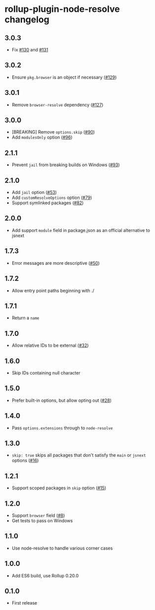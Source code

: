 # rollup-plugin-node-resolve changelog

## 3.0.3

* Fix [#130](https://github.com/rollup/rollup-plugin-node-resolve/issues/130) and [#131](https://github.com/rollup/rollup-plugin-node-resolve/issues/131)

## 3.0.2

* Ensure `pkg.browser` is an object if necessary ([#129](https://github.com/rollup/rollup-plugin-node-resolve/pull/129))

## 3.0.1

* Remove `browser-resolve` dependency ([#127](https://github.com/rollup/rollup-plugin-node-resolve/pull/127))

## 3.0.0

* [BREAKING] Remove `options.skip` ([#90](https://github.com/rollup/rollup-plugin-node-resolve/pull/90))
* Add `modulesOnly` option ([#96](https://github.com/rollup/rollup-plugin-node-resolve/pull/96))

## 2.1.1

* Prevent `jail` from breaking builds on Windows ([#93](https://github.com/rollup/rollup-plugin-node-resolve/issues/93))

## 2.1.0

* Add `jail` option ([#53](https://github.com/rollup/rollup-plugin-node-resolve/pull/53))
* Add `customResolveOptions` option ([#79](https://github.com/rollup/rollup-plugin-node-resolve/pull/79))
* Support symlinked packages ([#82](https://github.com/rollup/rollup-plugin-node-resolve/pull/82))

## 2.0.0

* Add support `module` field in package.json as an official alternative to jsnext

## 1.7.3

* Error messages are more descriptive ([#50](https://github.com/rollup/rollup-plugin-node-resolve/issues/50))

## 1.7.2

* Allow entry point paths beginning with ./

## 1.7.1

* Return a `name`

## 1.7.0

* Allow relative IDs to be external ([#32](https://github.com/rollup/rollup-plugin-node-resolve/pull/32))

## 1.6.0

* Skip IDs containing null character

## 1.5.0

* Prefer built-in options, but allow opting out ([#28](https://github.com/rollup/rollup-plugin-node-resolve/pull/28))

## 1.4.0

* Pass `options.extensions` through to `node-resolve`

## 1.3.0

* `skip: true` skips all packages that don't satisfy the `main` or `jsnext` options ([#16](https://github.com/rollup/rollup-plugin-node-resolve/pull/16))

## 1.2.1

* Support scoped packages in `skip` option ([#15](https://github.com/rollup/rollup-plugin-node-resolve/issues/15))

## 1.2.0

* Support `browser` field ([#8](https://github.com/rollup/rollup-plugin-node-resolve/issues/8))
* Get tests to pass on Windows

## 1.1.0

* Use node-resolve to handle various corner cases

## 1.0.0

* Add ES6 build, use Rollup 0.20.0

## 0.1.0

* First release
